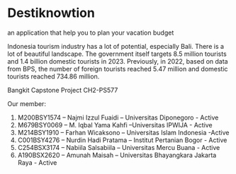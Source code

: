 # Destiknowtion
an application that help you to plan your vacation budget

Indonesia tourism industry has a lot of potential, especially Bali. There is a lot of beautiful landscape. The government itself targets 8.5 million tourists and 1.4 billion domestic tourists in 2023. Previously, in 2022, based on data from BPS, the number of foreign tourists reached 5.47 million and domestic tourists reached 734.86 million.


Bangkit Capstone Project CH2-PS577

Our member:
1. M200BSY1574 – Najmi Izzul Fuaidi – Universitas Diponegoro - Active
2. M679BSY0069 – M. Iqbal Yama Kahfi –Universitas IPWIJA - Active
3. M214BSY1910 – Farhan Wicaksono – Universitas Islam Indonesia -Active
4. C001BSY4276 – Nurdin Hadi Pratama – Institut Pertanian Bogor - Active
5. C254BSX3174 – Nabiila Salsabiila – Universitas Mercu Buana - Active
6. A190BSX2620 – Amunah Maisah – Universitas Bhayangkara Jakarta Raya - Active


